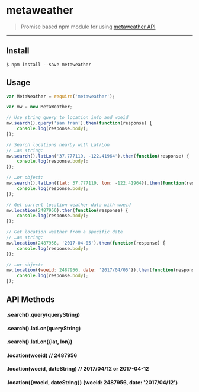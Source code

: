 # metaweather

> Promise based npm module for using [metaweather API](https://www.metaweather.com/api/)

---

## Install

```
$ npm install --save metaweather
```

## Usage

```js
var MetaWeather = require('metaweather');

var mw = new MetaWeather;

// Use string query to location info and woeid
mw.search().query('san fran').then(function(response) {
    console.log(response.body);
});

// Search locations nearby with Lat/Lon
// …as string:
mw.search().latLon('37.777119, -122.41964').then(function(response) {
    console.log(response.body);
});

// …or object:
mw.search().latLon({lat: 37.777119, lon: -122.41964}).then(function(response) {
    console.log(response.body);
});

// Get current location weather data with woeid
mw.location(2487956).then(function(response) {
    console.log(response.body);
});

// Get location weather from a specific date
// …as string:
mw.location(2487956, '2017-04-05').then(function(response) {
    console.log(response.body);
});

// …or object:
mw.location({woeid: 2487956, date: '2017/04/05'}).then(function(response) {
    console.log(response.body);
});
```

## API Methods

#### .search().query(queryString)
#### .search().latLon(queryString)
#### .search().latLon({lat, lon})

#### .location(woeid) // 2487956
#### .location(woeid, dateString) // 2017/04/12 or 2017-04-12
#### .location({woeid, dateString}) {woeid: 2487956, date: '2017/04/12'}